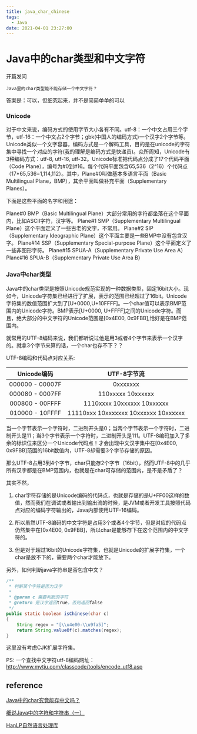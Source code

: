 ```yaml
---
title: java_char_chinese
tags:
  - Java
date: 2021-04-01 23:27:00
---
```



# Java中的char类型和中文字符

开篇发问

```
Java里的char类型能不能存储一个中文字符？
```

答案是：可以，但细究起来，并不是简简单单的可以

### Unicode

对于中文来说，编码方式的使用字节大小各有不同。utf-8：一个中文占用三个字节，utf-16：一个中文占2个字节；gbk(中国人的编码方式)一个汉字2个字节等。Unicode类似一个文字容器，编码方式是一个解码工具，目的是在unicode的字符集中寻找一个对应的字符(我的理解是编码方式是快递员)。众所周知，Unicode有3种编码方式：utf-8, utf-16, utf-32。Unicode标准把代码点分成了17个代码平面（Code Plane），编号为#0到#16。每个代码平面包含65,536（2^16）个代码点（17*65,536=1,114,112）。其中，Plane#0叫做基本多语言平面（Basic Multilingual Plane，BMP），其余平面叫做补充平面（Supplementary Planes）。

下面是这些平面的名字和用途：

Plane#0 BMP（Basic Multilingual Plane）大部分常用的字符都坐落在这个平面内，比如ASCII字符，汉字等。
Plane#1 SMP（Supplementary Multilingual Plane）这个平面定义了一些古老的文字，不常用。
Plane#2 SIP（Supplementary Ideographic Plane）这个平面主要是一些BMP中没有包含汉字。
Plane#14 SSP（Supplementary Special-purpose Plane）这个平面定义了一些非图形字符。
Plane#15 SPUA-A（Supplementary Private Use Area A）
Plane#16 SPUA-B（Supplementary Private Use Area B）



### Java中char类型

Java中的char类型是按照Unicode规范实现的一种数据类型，固定16bit大小。现如今，Unicode字符集已经进行了扩展，表示的范围已经超过了16bit。Unicode字符集的数值范围扩大到了[U+0000,U+10FFFF]。一个char值可以表示BMP范围内的Unicode字符。BMP表示[U+0000, U+FFFF]之间的Unicode字符。而且，绝大部分的中文字符的Unicode范围是[0x4E00, 0x9FBB],恰好是在BMP范围内。



就常用的UTF-8编码来说，我们都听说过他是用3或者4个字节来表示一个汉字的。就拿3个字节来算的话，一个char也存不下？？

UTF-8编码和代码点对应关系:

|   Unicode编码   |             UTF-8字节流              |
| :-------------: | :----------------------------------: |
| 000000 - 00007F |               0xxxxxxx               |
| 000080 - 0007FF |          110xxxxx 10xxxxxx           |
| 000800 - 00FFFF |      1110xxxx 10xxxxxx 10xxxxxx      |
| 010000 - 10FFFF | 11110xxx 10xxxxxxx 10xxxxxx 10xxxxxx |

当一个字节表示一个字符时，二进制开头是0；当两个字节表示一个字符时，二进制开头是11；当3个字节表示一个字符时，二进制开头是111。UTF-8编码加入了多余的标识位来区分一个Unicode代码点！才会出现中文汉字集中在[0x4E00, 0x9FBB]范围的16bit数值内，UTF-8却需要3个字节存储的原因。

那么UTF-8占用3到4个字节，char只能存2个字节（16bit），然而UTF-8中的几乎所有汉字都是在BMP范围内，也就是在char可存储的范围内，是不是矛盾了？

其实不然，

1. char字符存储的是Unicode编码的代码点，也就是存储的是U+FF00这样的数值，然而我们在调试或者输出到输出流的时候，是JVM或者开发工具按照代码点对应的编码字符输出的，Java内部使用UTF-16编码。

2. 所以虽然UTF-8编码的中文字符是占用3个或者4个字节，但是对应的代码点仍然集中在[0x4E00, 0x9FBB]，所以char是能够存下在这个范围内的中文字符的。
3. 但是对于超过16bit的Unicode字符集，也就是Unicode的扩展字符集，一个char是放不下的，需要两个char才能放下。



另外，如何判断java字符串是否包含中文？

```java
/**
 * 判断某个字符是否为汉字
 *
 * @param c 需要判断的字符
 * @return 是汉字返回true，否则返回false
 */
public static boolean isChinese(char c)
{
    String regex = "[\\u4e00-\\u9fa5]";
    return String.valueOf(c).matches(regex);
}
```

这里没有考虑CJK扩展字符集。



PS: 一个查找中文字符utf-8编码网址：http://www.mytju.com/classcode/tools/encode_utf8.asp

## reference

[Java中的char究竟能存中文吗？](https://www.cnblogs.com/softidea/p/10271219.html)

[细说Java中的字符和字符串（一）](https://blog.csdn.net/buqutianya/article/details/80685437)

[HanLP自然语言处理库](https://github.com/hankcs/HanLP/blob/master/src/main/java/com/hankcs/hanlp/utility/TextUtility.java)